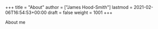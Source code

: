 +++
title = "About"
author = ["James Hood-Smith"]
lastmod = 2021-02-06T16:54:53+00:00
draft = false
weight = 1001
+++

About me

